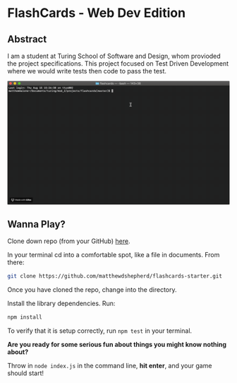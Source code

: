 # FlashCards - Web Dev Edition

## Abstract

I am a student at Turing School of Software and Design, whom provioded the project specifications. This project focused on Test Driven Development where we would write tests then code to pass the test.

![flash cards example gif](images/flash-cards.gif)

## Wanna Play?

Clone down repo (from your GitHub) [here](https://github.com/matthewdshepherd/flashcards-starter). 

In your terminal cd into a comfortable spot, like a file in documents. 
From there:

```bash
git clone https://github.com/matthewdshepherd/flashcards-starter.git
```
Once you have cloned the repo, change into the directory. 

Install the library dependencies. Run:

```bash
npm install
```

To verify that it is setup correctly, run `npm test` in your terminal. 

**Are you ready for some serious fun about things you might know nothing about?**

Throw in `node index.js` in the command line, **hit enter**, and your game should start!

